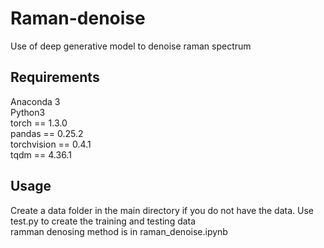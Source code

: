 # Raman-denoise
Use of deep generative model to denoise raman spectrum
## Requirements
Anaconda 3 \
Python3 \
torch == 1.3.0 \
pandas == 0.25.2\
torchvision == 0.4.1\
tqdm == 4.36.1
## Usage 
Create a data folder in the main directory if you do not have the data. Use test.py to create the training and testing data\
ramman denosing method is in raman_denoise.ipynb
